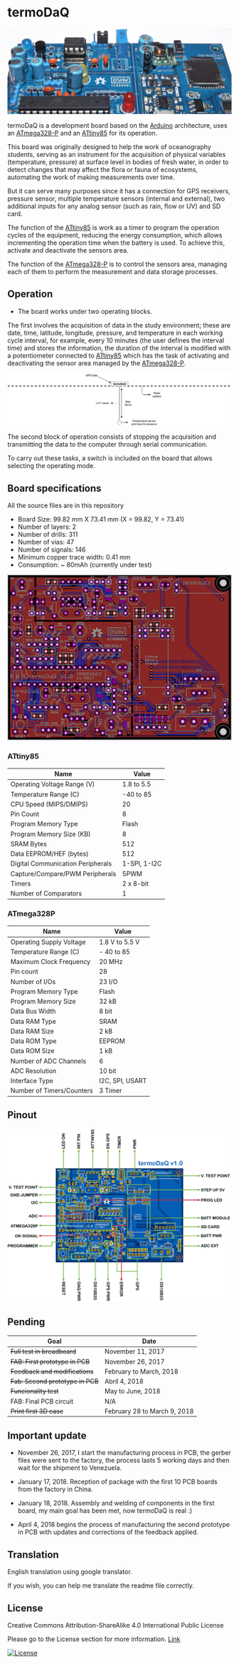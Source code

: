 # termoDaQ

![Header](https://raw.githubusercontent.com/mc-ireiser/termoDaQ/master/Photographs/termoDaQ_header.jpg)

termoDaQ is a development board based on the [Arduino](https://www.arduino.cc/) architecture, uses an [ATmega328-P](http://ww1.microchip.com/downloads/en/DeviceDoc/Atmel-42735-8-bit-AVR-Microcontroller-ATmega328-328P_Summary.pdf) and an [ATtiny85](http://ww1.microchip.com/downloads/en/DeviceDoc/Atmel-2586-AVR-8-bit-Microcontroller-ATtiny25-ATtiny45-ATtiny85_Datasheet-Summary.pdf) for its operation.

This board was originally designed to help the work of oceanography students, serving as an instrument for the acquisition of physical variables (temperature, pressure) at surface level in bodies of fresh water, in order to detect changes that may affect the flora or fauna of ecosystems, automating the work of making measurements over time.

But it can serve many purposes since it has a connection for GPS receivers, pressure sensor, multiple temperature sensors (internal and external), two additional inputs for any analog sensor (such as rain, flow or UV) and SD card.

The function of the [ATtiny85](http://ww1.microchip.com/downloads/en/DeviceDoc/Atmel-2586-AVR-8-bit-Microcontroller-ATtiny25-ATtiny45-ATtiny85_Datasheet-Summary.pdf) is work as a timer to program the operation cycles of the equipment, reducing the energy consumption, which allows incrementing the operation time when the battery is used. To achieve this, activate and deactivate the sensors area.

The function of the [ATmega328-P](http://ww1.microchip.com/downloads/en/DeviceDoc/Atmel-42735-8-bit-AVR-Microcontroller-ATmega328-328P_Summary.pdf) is to control the sensors area, managing each of them to perform the measurement and data storage processes.

## Operation

- The board works under two operating blocks.

The first involves the acquisition of data in the study environment; these are date, time, latitude, longitude, pressure, and temperature in each working cycle interval, for example, every 10 minutes (the user defines the interval time) and stores the information, the duration of the interval is modified with a potentiometer connected to [ATtiny85](http://ww1.microchip.com/downloads/en/DeviceDoc/Atmel-2586-AVR-8-bit-Microcontroller-ATtiny25-ATtiny45-ATtiny85_Datasheet-Summary.pdf) which has the task of activating and deactivating the sensor area managed by the [ATmega328-P](http://ww1.microchip.com/downloads/en/DeviceDoc/Atmel-42735-8-bit-AVR-Microcontroller-ATmega328-328P_Summary.pdf).

![Operation](https://raw.githubusercontent.com/mc-ireiser/termoDaQ/master/IMG/Mockup.png)

The second block of operation consists of stopping the acquisition and transmitting the data to the computer through serial communication.

To carry out these tasks, a switch is included on the board that allows selecting the operating mode.

## Board specifications

All the source files are in this repository

- Board Size: 99.82 mm X 73.41 mm (X = 99.82, Y = 73.41)
- Number of layers: 2
- Number of drills: 311
- Number of vias: 47
- Number of signals: 146
- Minimum copper trace width: 0.41 mm
- Consumption: ~ 80mAh (currently under test)

![Overall](https://raw.githubusercontent.com/mc-ireiser/termoDaQ/master/2D_Render/termoDaQ_Overall.png)

### ATtiny85

|Name | Value |
| ---------- | ---------- |
|Operating Voltage Range (V) | 1.8 to 5.5 |
|Temperature Range (C) | -40 to 85 |
|CPU Speed (MIPS/DMIPS) | 20 |
|Pin Count | 8 |
|Program Memory Type | Flash |
|Program Memory Size (KB) | 8 |
|SRAM Bytes | 512 |
|Data EEPROM/HEF (bytes) | 512 |
|Digital Communication Peripherals | 1-SPI, 1-I2C |
|Capture/Compare/PWM Peripherals | 5PWM |
|Timers | 2 x 8-bit |
|Number of Comparators | 1 |

### ATmega328P

| Name | Value |
| ---------- | ---------- |
|Operating Supply Voltage | 1.8 V to 5.5 V |
|Temperature Range (C) | - 40 to 85 |
|Maximum Clock Frequency | 20 MHz |
|Pin count | 28 |
|Number of I/Os | 23 I/O |
|Program Memory Type | Flash |
|Program Memory Size | 32 kB |
|Data Bus Width | 8 bit |
|Data RAM Type | SRAM |
|Data RAM Size | 2 kB |
|Data ROM Type | EEPROM |
|Data ROM Size | 1 kB |
|Number of ADC Channels | 6 |
|ADC Resolution | 10 bit |
|Interface Type | I2C, SPI, USART |
|Number of Timers/Counters | 3 Timer |

## Pinout

![Pinout](https://raw.githubusercontent.com/mc-ireiser/termoDaQ/master/IMG/termoDaQ_Pinout.png)

## Pending

| Goal | Date |
| ---------- | ---------- |
| ~~Full test in breadboard~~   | November 11, 2017   |
| ~~FAB: First prototype in PCB~~   | November 26, 2017   |
|~~Feedback and modifications~~| February to March, 2018 |
|~~Fab: Second prototype in PCB~~| Abril 4, 2018 |
|~~Funcionality test~~| May to June, 2018 |
|FAB: Final PCB circuit| N/A |
|~~Print first 3D case~~| February 28 to March 9, 2018 |

## Important update

- November 26, 2017, I start the manufacturing process in PCB, the gerber files were sent to the factory, the process lasts 5 working days and then wait for the shipment to Venezuela.

- January 17, 2018. Reception of package with the first 10 PCB boards from the factory in China.

- January 18, 2018. Assembly and welding of components in the first board, my main goal has been met, now termoDaQ is real :)

- April 4, 2018 begins the process of manufacturing the second prototype in PCB with updates and corrections of the feedback applied.

## Translation

English translation using google translator.

If you wish, you can help me translate the readme file correctly.

## License

Creative Commons Attribution-ShareAlike 4.0 International Public License

Please go to the License section for more information. [Link](https://github.com/mc-ireiser/termoDaQ/tree/master/License)

[![License](https://i.creativecommons.org/l/by-sa/4.0/88x31.png)](https://creativecommons.org/licenses/by-sa/4.0/)
